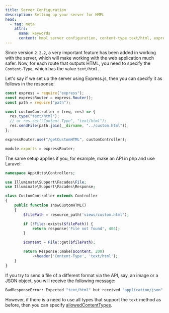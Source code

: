 ```yaml
---
title: Server Configuration
description: Setting up your server for HMPL
head:
  - tag: meta
    attrs:
      name: keywords
      content: hmpl server configuration, content-type text/html, express setup, allowed content types, server templates
---
```


Since version `2.2.2`, a very important feature has been added in working with the server, which will make working with the web application much safer. Now, for each route that outputs HTML, you need to specify the `Content-Type`, which has the value `text/html`.

Let's say if we set up the server using Express.js, then you can specify it as follows in the response:

```javascript
const express = require("express");
const expressRouter = express.Router();
const path = require("path");

const customController = (req, res) => {
  res.type("text/html");
  // or res.set("Content-Type", "text/html");
  res.sendFile(path.join(__dirname, "../custom.html"));
};

expressRouter.use("/getCustomHTML", customController);

module.exports = expressRouter;
```

The same setup applies if you, for example, make an API in php and use Laravel:

```php
namespace App\Http\Controllers;

use Illuminate\Support\Facades\File;
use Illuminate\Support\Facades\Response;

class CustomController extends Controller
{
    public function showCustomHTML()
    {
        $filePath = resource_path('views/custom.html');

        if (!File::exists($filePath)) {
            return response('File not found', 404);
        }

        $content = File::get($filePath);

        return Response::make($content, 200)
            ->header('Content-Type', 'text/html');
    }
}
```

If you try to send a file of a different format via the API, say, an image or a JSON object, you will receive the following message:

```bash
BadResponseError: Expected "text/html" but received "application/json"
```

However, if there is a need to use all types that support the `text` method as before, then you can specify [allowedContentTypes](https://spec.hmpl-lang.dev/#sec-allowedcontenttypes-property).
